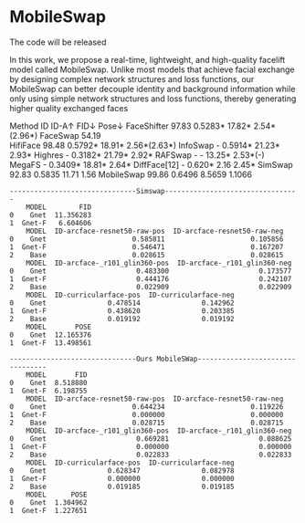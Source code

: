 # MobileSwap

The code will be released

In this work, we propose a real-time, lightweight, and high-quality facelift model called MobileSwap. Unlike most models that achieve facial exchange by designing complex network structures and loss functions, our MobileSwap can better decouple identity and background information while only using simple network structures and loss functions, thereby generating higher quality exchanged faces

Method	ID	ID-A↑	FID↓	Pose↓
FaceShifter	97.83	0.5283*	17.82*	2.54*(2.96*)
FaceSwap	54.19			
HifiFace	98.48	0.5792*	18.91*	2.56*(2.63*)
InfoSwap	-	0.5914*	21.23*	2.93*
Highres	-	0.3182*	21.79*	2.92*
RAFSwap	-	-	13.25*	2.53*(-)
MegaFS	-	0.3409*	18.81*	2.64*
DiffFace[12] - 0.620*	2.16	2.45*
SimSwap	92.83	0.5835	11.71	1.56
MobileSwap	99.86	0.6496	8.5659	1.1066


    -------------------------------Simswap---------------------------------
        MODEL        FID
    0    Gnet  11.356283
    1  Gnet-F   6.604606
        MODEL  ID-arcface-resnet50-raw-pos  ID-arcface-resnet50-raw-neg
    0    Gnet                     0.585811                     0.105856
    1  Gnet-F                     0.546471                     0.167207
    2    Base                     0.028615                     0.028615
        MODEL  ID-arcface-_r101_glin360-pos  ID-arcface-_r101_glin360-neg
    0    Gnet                      0.483300                      0.173577
    1  Gnet-F                      0.444176                      0.242107
    2    Base                      0.022909                      0.022909
        MODEL  ID-curricularface-pos  ID-curricularface-neg
    0    Gnet               0.478514               0.142962
    1  Gnet-F               0.438620               0.203385
    2    Base               0.019192               0.019192
        MODEL       POSE
    0    Gnet  12.165376
    1  Gnet-F  13.498561

    -------------------------------Ours MobileSWap---------------------------------
        MODEL       FID
    0    Gnet  8.518880
    1  Gnet-F  6.198755
        MODEL  ID-arcface-resnet50-raw-pos  ID-arcface-resnet50-raw-neg
    0    Gnet                     0.644234                     0.119226
    1  Gnet-F                     0.000000                     0.000000
    2    Base                     0.028715                     0.028715
        MODEL  ID-arcface-_r101_glin360-pos  ID-arcface-_r101_glin360-neg
    0    Gnet                      0.669281                      0.088625
    1  Gnet-F                      0.000000                      0.000000
    2    Base                      0.022833                      0.022833
        MODEL  ID-curricularface-pos  ID-curricularface-neg
    0    Gnet               0.628347               0.082978
    1  Gnet-F               0.000000               0.000000
    2    Base               0.019185               0.019185
        MODEL      POSE
    0    Gnet  1.304962
    1  Gnet-F  1.227651
